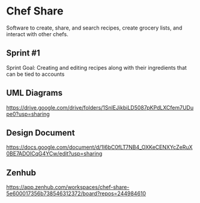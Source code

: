 # Chef Share
Software to create, share, and search recipes, create grocery lists, and interact with other chefs. 

## Sprint \#1
Sprint Goal: Creating and editing recipes along with their ingredients that can be tied to accounts

## UML Diagrams
https://drive.google.com/drive/folders/1SnlEJikbiLD5087pKPdLXCfem7UDupe0?usp=sharing

## Design Document
https://docs.google.com/document/d/1I6bC0fLT7NB4_OXKeCENXYcZeRuX0BE7ADOlCqG4YCw/edit?usp=sharing

## Zenhub
https://app.zenhub.com/workspaces/chef-share-5e600017356b738546312372/board?repos=244984610




